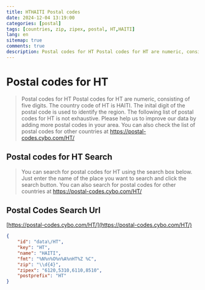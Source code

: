 ```yaml
---
title: HTHAITI Postal codes 
date: 2024-12-04 13:19:00
categories: [postal]
tags: [countries, zip, zipex, postal, HT,HAITI]
lang: en
sitemap: true
comments: true
description: Postal codes for HT Postal codes for HT are numeric, consisting of five digits. The country code of HT is HAITI. The inital digit of the postal code is used to identify the region. The following list of postal codes for HT is not exhaustive. Please help us to improve our data by adding more postal codes in your area. You can also check the list of postal codes for other countries at https://postal-codes.cybo.com/HT/
---
```


# Postal codes for HT
> Postal codes for HT Postal codes for HT are numeric, consisting of five digits. The country code of HT is HAITI. The inital digit of the postal code is used to identify the region. The following list of postal codes for HT is not exhaustive. Please help us to improve our data by adding more postal codes in your area. You can also check the list of postal codes for other countries at https://postal-codes.cybo.com/HT/

## Postal codes for HT Search 
> You can search for postal codes for HT using the search box below. Just enter the name of the place you want to search and click the search button. You can also search for postal codes for other countries at https://postal-codes.cybo.com/HT/

## Postal Codes Search Url

[https://postal-codes.cybo.com/HT/](https://postal-codes.cybo.com/HT/)
```json
{
    "id": "data\/HT",
    "key": "HT",
    "name": "HAITI",
    "fmt": "%N%n%O%n%A%nHT%Z %C",
    "zip": "\\d{4}",
    "zipex": "6120,5310,6110,8510",
    "postprefix": "HT"
}
```
